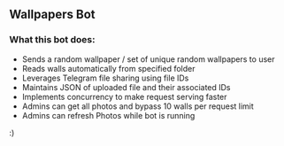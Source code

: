 ## Wallpapers Bot

### What this bot does:

* Sends a random wallpaper / set of unique random wallpapers to user
* Reads walls automatically from specified folder 
* Leverages Telegram file sharing using file IDs
* Maintains JSON of uploaded file and their associated IDs
* Implements concurrency to make request serving faster 
* Admins can get all photos and bypass 10 walls per request limit
* Admins can refresh Photos while bot is running

:)